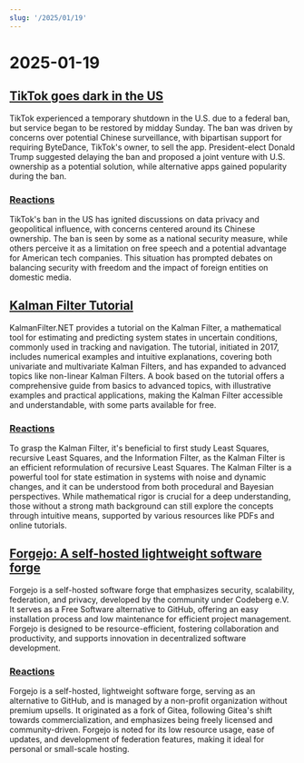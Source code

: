 ```yaml
---
slug: '/2025/01/19'
---
```


# 2025-01-19

## [TikTok goes dark in the US](https://techcrunch.com/2025/01/18/tiktok-goes-dark-in-the-u-s/)

TikTok experienced a temporary shutdown in the U.S. due to a federal ban, but service began to be restored by midday Sunday. The ban was driven by concerns over potential Chinese surveillance, with bipartisan support for requiring ByteDance, TikTok's owner, to sell the app. President-elect Donald Trump suggested delaying the ban and proposed a joint venture with U.S. ownership as a potential solution, while alternative apps gained popularity during the ban.

### [Reactions](https://news.ycombinator.com/item?id=42753396)

TikTok's ban in the US has ignited discussions on data privacy and geopolitical influence, with concerns centered around its Chinese ownership. The ban is seen by some as a national security measure, while others perceive it as a limitation on free speech and a potential advantage for American tech companies. This situation has prompted debates on balancing security with freedom and the impact of foreign entities on domestic media.

## [Kalman Filter Tutorial](https://www.kalmanfilter.net/default.aspx)

KalmanFilter.NET provides a tutorial on the Kalman Filter, a mathematical tool for estimating and predicting system states in uncertain conditions, commonly used in tracking and navigation. The tutorial, initiated in 2017, includes numerical examples and intuitive explanations, covering both univariate and multivariate Kalman Filters, and has expanded to advanced topics like non-linear Kalman Filters. A book based on the tutorial offers a comprehensive guide from basics to advanced topics, with illustrative examples and practical applications, making the Kalman Filter accessible and understandable, with some parts available for free.

### [Reactions](https://news.ycombinator.com/item?id=42751690)

To grasp the Kalman Filter, it's beneficial to first study Least Squares, recursive Least Squares, and the Information Filter, as the Kalman Filter is an efficient reformulation of recursive Least Squares. The Kalman Filter is a powerful tool for state estimation in systems with noise and dynamic changes, and it can be understood from both procedural and Bayesian perspectives. While mathematical rigor is crucial for a deep understanding, those without a strong math background can still explore the concepts through intuitive means, supported by various resources like PDFs and online tutorials.

## [Forgejo: A self-hosted lightweight software forge](https://forgejo.org/)

Forgejo is a self-hosted software forge that emphasizes security, scalability, federation, and privacy, developed by the community under Codeberg e.V. It serves as a Free Software alternative to GitHub, offering an easy installation process and low maintenance for efficient project management. Forgejo is designed to be resource-efficient, fostering collaboration and productivity, and supports innovation in decentralized software development.

### [Reactions](https://news.ycombinator.com/item?id=42753523)

Forgejo is a self-hosted, lightweight software forge, serving as an alternative to GitHub, and is managed by a non-profit organization without premium upsells. It originated as a fork of Gitea, following Gitea's shift towards commercialization, and emphasizes being freely licensed and community-driven. Forgejo is noted for its low resource usage, ease of updates, and development of federation features, making it ideal for personal or small-scale hosting.

<head>
  <meta property="og:title" content="TikTok goes dark in the US" />
  <meta property="og:type" content="website" />
  <meta property="og:image" content="https://og.cho.sh/api/og/?title=TikTok%20goes%20dark%20in%20the%20US&subheading=Sunday%2C%20January%2019%2C%202025%3A%20Hacker%20News%20Summary" />
</head>
